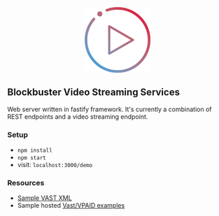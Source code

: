 <div align="center">
    <img src="./public/assets/live.png" width="150" />
</div>

## Blockbuster Video Streaming Services
Web server written in fastify framework. It's currently a combination of REST endpoints and a video streaming endpoint.

### Setup
- `npm install`
- `npm start`
- visit: `localhost:3000/demo`

### Resources
- [Sample VAST XML](https://github.com/InteractiveAdvertisingBureau/VAST_Samples)
- Sample hosted [Vast/VPAID examples](https://foliovision.com/player/vast/sample-vast-tags)
